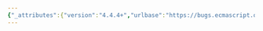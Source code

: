 ```yaml
---
{"_attributes":{"version":"4.4.4+","urlbase":"https://bugs.ecmascript.org/","maintainer":"dherman@mozilla.com"},"bug":{"bug_id":1134,"creation_ts":"2012-12-17 11:45:00 -0800","short_desc":"Need to audit usage of phrase \"the Number value of x\"","delta_ts":"2015-03-15 12:05:35 -0700","product":"Draft for 7th Edition","component":"Deferred from 6th edition","version":"unspecified","rep_platform":"All","op_sys":"All","bug_status":"CONFIRMED","priority":"Low","bug_severity":"normal","everconfirmed":true,"reporter":{"uid":"allen","name":"Allen Wirfs-Brock"},"assigned_to":{"uid":"allen","name":"Allen Wirfs-Brock"},"long_desc":[{"commentid":3015,"comment_count":0,"who":{"uid":"allen","name":"Allen Wirfs-Brock"},"bug_when":"2012-12-17 11:45:00 -0800","thetext":"ES5 section 8.5 provides a very specific meaning for the phrase \"the Number value of x\".  It is how a mathematical value is converted into an ECMAScript Number value. \n\nThis usage probably hasn't been systematically followed in either ES5 or the ES6 drafts.  All existing uses of this phrase need to be reviewed and it needs to be added to all algorithm steps that convert math values to Number values."},{"commentid":13735,"comment_count":1,"who":{"uid":"allen","name":"Allen Wirfs-Brock"},"bug_when":"2015-03-15 12:05:35 -0700","thetext":"deferring to ES7\n\nsloppiness about this language goes back to at least ES5, so pragmatically it really isn't a big problem."}]}}
---
```

